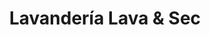 ---
title: "Lavandería Lava & Sec"
url: /ciudad-autonoma-de-buenos-aires/lavanderia-lava-y-sec/
shop: lavandería
---